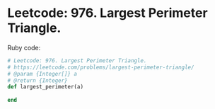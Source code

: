 # Leetcode: 976. Largest Perimeter Triangle.

Ruby code:
```Ruby
# Leetcode: 976. Largest Perimeter Triangle.
# https://leetcode.com/problems/largest-perimeter-triangle/
# @param {Integer[]} a
# @return {Integer}
def largest_perimeter(a)
    
end
```